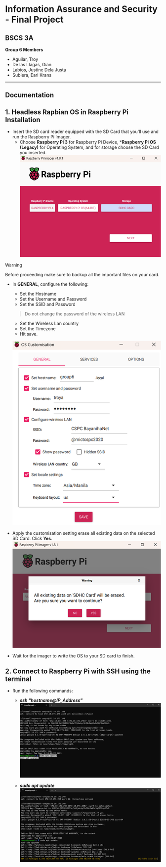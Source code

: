 # Information Assurance and Security - Final Project

## BSCS 3A

**Group 6 Members**
* Aguilar, Troy
* De las Llagas, Gian
* Labios, Justine Dela Justa
* Subiera, Earl Krans
---
## Documentation

## 1. Headless Rapbian OS in Raspberry Pi Installation

* Insert the SD card reader equipped with the SD Card that you'll use and run the Raspberry Pi Imager.
    - Choose **Raspberry Pi 3** for Raspberry Pi Device, ***Raspberry Pi OS (Legacy)** for Operating System, and for storage choose the SD Card you inserted.
![1 1](<assets/images/Screenshot 2023-12-14 135727.png>)

> [!WARNING]
> Before proceeding make sure to backup all the important files on your card.

* In **GENERAL**, configure the following:
    - Set the Hostname
    - Set the Username and Password
    - Set the SSID and Password
    > Do not change the password of the wireless LAN
    - Set the Wireless Lan country
    - Set the Timezone
    - Hit save.
    
    ![1 2](<assets/images/Screenshot 2023-12-14 135839.png>)

* Apply the customisation setting erase all existing data on the selected SD Card. Click **Yes**.
![1 3](<assets/images/Screenshot 2023-12-14 135916.png>)

* Wait for the imager to write the OS to your SD card to finish.

## 2. Connect to Raspberry Pi with SSH using the terminal

* Run the following commands:

    - ***ssh "hostname@IP_Address"***
    ![2 1](<assets/images/Screenshot 2023-12-14 144010.png>)

    - ***sudo apt update***
    ![2 2](<assets/images/Screenshot 2023-12-14 144035.png>)